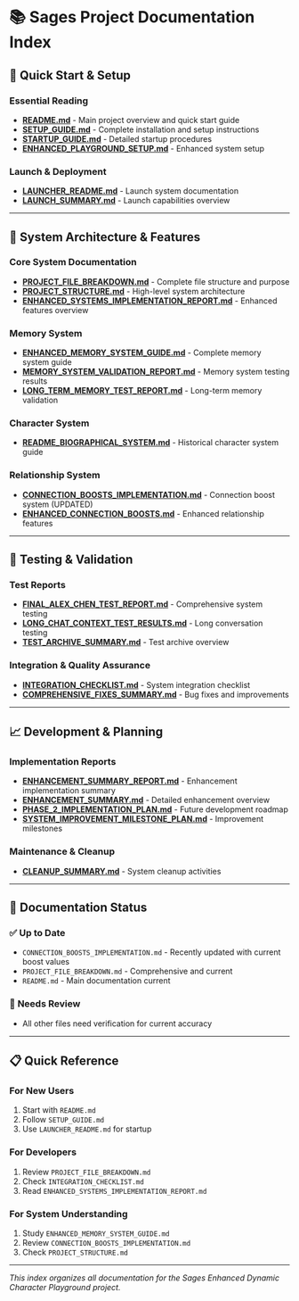 # 📚 Sages Project Documentation Index

## 🎯 **Quick Start & Setup**

### Essential Reading
- **[README.md](README.md)** - Main project overview and quick start guide
- **[SETUP_GUIDE.md](SETUP_GUIDE.md)** - Complete installation and setup instructions
- **[STARTUP_GUIDE.md](STARTUP_GUIDE.md)** - Detailed startup procedures
- **[ENHANCED_PLAYGROUND_SETUP.md](ENHANCED_PLAYGROUND_SETUP.md)** - Enhanced system setup

### Launch & Deployment
- **[LAUNCHER_README.md](LAUNCHER_README.md)** - Launch system documentation
- **[LAUNCH_SUMMARY.md](LAUNCH_SUMMARY.md)** - Launch capabilities overview

---

## 🧠 **System Architecture & Features**

### Core System Documentation
- **[PROJECT_FILE_BREAKDOWN.md](PROJECT_FILE_BREAKDOWN.md)** - Complete file structure and purpose
- **[PROJECT_STRUCTURE.md](PROJECT_STRUCTURE.md)** - High-level system architecture
- **[ENHANCED_SYSTEMS_IMPLEMENTATION_REPORT.md](ENHANCED_SYSTEMS_IMPLEMENTATION_REPORT.md)** - Enhanced features overview

### Memory System
- **[ENHANCED_MEMORY_SYSTEM_GUIDE.md](ENHANCED_MEMORY_SYSTEM_GUIDE.md)** - Complete memory system guide
- **[MEMORY_SYSTEM_VALIDATION_REPORT.md](MEMORY_SYSTEM_VALIDATION_REPORT.md)** - Memory system testing results
- **[LONG_TERM_MEMORY_TEST_REPORT.md](LONG_TERM_MEMORY_TEST_REPORT.md)** - Long-term memory validation

### Character System
- **[README_BIOGRAPHICAL_SYSTEM.md](README_BIOGRAPHICAL_SYSTEM.md)** - Historical character system guide

### Relationship System
- **[CONNECTION_BOOSTS_IMPLEMENTATION.md](CONNECTION_BOOSTS_IMPLEMENTATION.md)** - Connection boost system (UPDATED)
- **[ENHANCED_CONNECTION_BOOSTS.md](ENHANCED_CONNECTION_BOOSTS.md)** - Enhanced relationship features

---

## 🧪 **Testing & Validation**

### Test Reports
- **[FINAL_ALEX_CHEN_TEST_REPORT.md](FINAL_ALEX_CHEN_TEST_REPORT.md)** - Comprehensive system testing
- **[LONG_CHAT_CONTEXT_TEST_RESULTS.md](LONG_CHAT_CONTEXT_TEST_RESULTS.md)** - Long conversation testing
- **[TEST_ARCHIVE_SUMMARY.md](TEST_ARCHIVE_SUMMARY.md)** - Test archive overview

### Integration & Quality Assurance
- **[INTEGRATION_CHECKLIST.md](INTEGRATION_CHECKLIST.md)** - System integration checklist
- **[COMPREHENSIVE_FIXES_SUMMARY.md](COMPREHENSIVE_FIXES_SUMMARY.md)** - Bug fixes and improvements

---

## 📈 **Development & Planning**

### Implementation Reports
- **[ENHANCEMENT_SUMMARY_REPORT.md](ENHANCEMENT_SUMMARY_REPORT.md)** - Enhancement implementation summary
- **[ENHANCEMENT_SUMMARY.md](ENHANCEMENT_SUMMARY.md)** - Detailed enhancement overview
- **[PHASE_2_IMPLEMENTATION_PLAN.md](PHASE_2_IMPLEMENTATION_PLAN.md)** - Future development roadmap
- **[SYSTEM_IMPROVEMENT_MILESTONE_PLAN.md](SYSTEM_IMPROVEMENT_MILESTONE_PLAN.md)** - Improvement milestones

### Maintenance & Cleanup
- **[CLEANUP_SUMMARY.md](CLEANUP_SUMMARY.md)** - System cleanup activities

---

## 🎯 **Documentation Status**

### ✅ **Up to Date**
- `CONNECTION_BOOSTS_IMPLEMENTATION.md` - Recently updated with current boost values
- `PROJECT_FILE_BREAKDOWN.md` - Comprehensive and current
- `README.md` - Main documentation current

### 🔄 **Needs Review**
- All other files need verification for current accuracy

---

## 📋 **Quick Reference**

### **For New Users**
1. Start with `README.md`
2. Follow `SETUP_GUIDE.md`
3. Use `LAUNCHER_README.md` for startup

### **For Developers**
1. Review `PROJECT_FILE_BREAKDOWN.md`
2. Check `INTEGRATION_CHECKLIST.md`
3. Read `ENHANCED_SYSTEMS_IMPLEMENTATION_REPORT.md`

### **For System Understanding**
1. Study `ENHANCED_MEMORY_SYSTEM_GUIDE.md`
2. Review `CONNECTION_BOOSTS_IMPLEMENTATION.md`
3. Check `PROJECT_STRUCTURE.md`

---

*This index organizes all documentation for the Sages Enhanced Dynamic Character Playground project.* 
